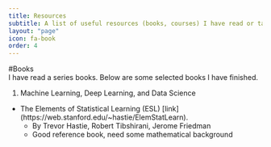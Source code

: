 ```yaml
---
title: Resources
subtitle: A list of useful resources (books, courses) I have read or taken.
layout: "page"
icon: fa-book
order: 4
---
```


#Books<br/>
I have read a series books. Below are some selected books I have finished.

1. Machine Learning, Deep Learning, and Data Science
<ul>
        <li>The Elements of Statistical Learning (ESL) [link](https://web.stanford.edu/~hastie/ElemStatLearn).
        <ul>
        <li>By Trevor Hastie, Robert Tibshirani, Jerome Friedman</li>
        <li>Good reference book, need some mathematical background</li>
        </ul>
        </li> 
</ul>      
                
